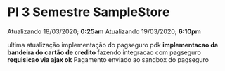 # PI 3 Semestre SampleStore

Atualizando 18/03/2020; **0:25am** 
Atualizando 19/03/2020; **6:10pm** 

ultima atualização implementação do pagseguro pdk
**implementacao da bandeira do cartão de credito**
fazendo integracao com pagseguro **requisicao via ajax ok**
Pagamento enviado ao sandbox do pagseguro 





